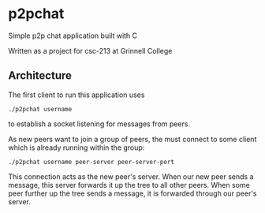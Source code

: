 # p2pchat
Simple p2p chat application built with C

Written as a project for csc-213 at Grinnell College

## Architecture
The first client to run this application uses 
```
./p2pchat username
```
to establish a socket listening for messages from peers. 

As new peers want to join a group of peers, the must connect to some client which is already running within the group: 
```
./p2pchat username peer-server peer-server-port
```
This connection acts as the new peer's server. When our new peer sends a message, this server forwards it up the tree to all other peers. When some peer further up the tree sends a message, it is forwarded through our peer's server. 
